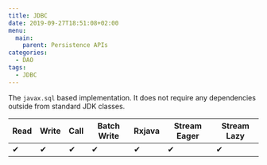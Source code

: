 ```yaml
---
title: JDBC
date: 2019-09-27T18:51:08+02:00
menu:
  main:
    parent: Persistence APIs
categories:
  - DAO
tags:
  - JDBC
---
```


The `javax.sql` based implementation. It does not require any dependencies outside from standard JDK classes.

| Read | Write | Call | Batch Write | Rxjava | Stream Eager | Stream Lazy |
|------|-------|------|-------------|--------|--------------|-------------|
| ✔    | ✔     | ✔    | ✔           | ✔      | ✔            | ✔           |

